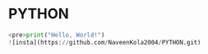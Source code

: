 # PYTHON
```python
<pre>print("Hello, World!")
![insta](https://github.com/NaveenKola2004/PYTHON.git)